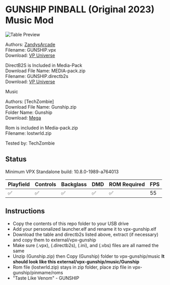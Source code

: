 # GUNSHIP PINBALL (Original 2023) Music Mod

![Table Preview](https://vpuniverse.com/screenshots/monthly_2023_09/gs.png.c1b54d7d4b2809fd529b5ecbfd5bd332.png)

Authors: [ZandysArcade](https://vpuniverse.com/profile/57949-zandysarcade/)  
Filename: GUNSHIP.vpx  
Download: [VP Universe](https://vpuniverse.com/files/file/15778-gunship-pinball-music-table-with-pup-pack/)

DirectB2S is Included in Media-Pack  
Download File Name: MEDIA-pack.zip  
Filename: GUNSHIP.directb2s  
Download: [VP Universe](https://vpuniverse.com/files/file/15778-gunship-pinball-music-table-with-pup-pack/)

Music

Authors: [TechZombie]  
Download File Name: Gunship.zip  
Folder Name: Gunship  
Download: [Mega](https://mega.nz/file/TX4H2Qxa#8j3g2iPHQBfWLv979TAaCR_yQZInCE5EWp64WMI-9C8)

Rom is included in Media-pack.zip  
Filename: lostwrld.zip

Tested by: TechZombie

## Status 

Minimum VPX Standalone build: 10.8.0-1989-a764013

| Playfield | Controls | Backglass | DMD | ROM Required | FPS | 
|-----------|----------|-----------|-----|--------------|-----|
| :white_check_mark: | :white_check_mark: | :white_check_mark: | :white_check_mark: | :white_check_mark: | 55 |

## Instructions

- Copy the contents of this repo folder to your USB drive
- Add your personalized launcher.elf and rename it to vpx-gunship.elf
- Download the table and directb2s listed above, extract (if necessary) and copy them to external/vpx-gunship
- Make sure (.vpx), (.directb2s), (.ini), and (.vbs) files are all named the same
- Unzip (Gunship.zip) then Copy (Gunship) folder to vpx-gunship/music    **It should look like this external/vpx-gunship/music/Gunship**
- Rom file (lostwrld.zip) stays in zip folder, place zip file in vpx-gunship/pinmame/roms
- "Taste Like Venom" - GUNSHIP
